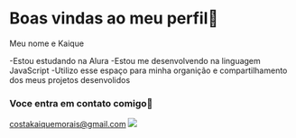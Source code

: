 # Boas vindas ao meu perfil🖤

Meu nome e Kaique

-Estou estudando na Alura
-Estou me desenvolvendo na linguagem JavaScript
-Utilizo esse espaço para minha organição e compartilhamento dos meus projetos desenvolidos

### Voce entra em contato comigo📧

 costakaiquemorais@gmail.com
 ![](https://tenor.com/pt-BR/view/você-é-um-amigo-obrigado-gif-21709078)
